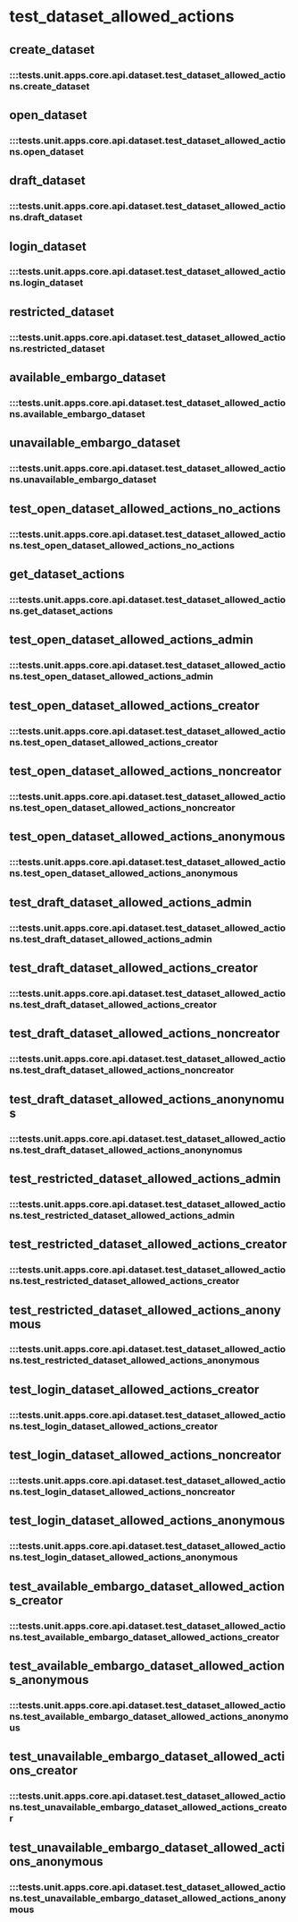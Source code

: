 # test_dataset_allowed_actions

## create_dataset

### :::tests.unit.apps.core.api.dataset.test_dataset_allowed_actions.create_dataset

## open_dataset

### :::tests.unit.apps.core.api.dataset.test_dataset_allowed_actions.open_dataset

## draft_dataset

### :::tests.unit.apps.core.api.dataset.test_dataset_allowed_actions.draft_dataset

## login_dataset

### :::tests.unit.apps.core.api.dataset.test_dataset_allowed_actions.login_dataset

## restricted_dataset

### :::tests.unit.apps.core.api.dataset.test_dataset_allowed_actions.restricted_dataset

## available_embargo_dataset

### :::tests.unit.apps.core.api.dataset.test_dataset_allowed_actions.available_embargo_dataset

## unavailable_embargo_dataset

### :::tests.unit.apps.core.api.dataset.test_dataset_allowed_actions.unavailable_embargo_dataset

## test_open_dataset_allowed_actions_no_actions

### :::tests.unit.apps.core.api.dataset.test_dataset_allowed_actions.test_open_dataset_allowed_actions_no_actions

## get_dataset_actions

### :::tests.unit.apps.core.api.dataset.test_dataset_allowed_actions.get_dataset_actions

## test_open_dataset_allowed_actions_admin

### :::tests.unit.apps.core.api.dataset.test_dataset_allowed_actions.test_open_dataset_allowed_actions_admin

## test_open_dataset_allowed_actions_creator

### :::tests.unit.apps.core.api.dataset.test_dataset_allowed_actions.test_open_dataset_allowed_actions_creator

## test_open_dataset_allowed_actions_noncreator

### :::tests.unit.apps.core.api.dataset.test_dataset_allowed_actions.test_open_dataset_allowed_actions_noncreator

## test_open_dataset_allowed_actions_anonymous

### :::tests.unit.apps.core.api.dataset.test_dataset_allowed_actions.test_open_dataset_allowed_actions_anonymous

## test_draft_dataset_allowed_actions_admin

### :::tests.unit.apps.core.api.dataset.test_dataset_allowed_actions.test_draft_dataset_allowed_actions_admin

## test_draft_dataset_allowed_actions_creator

### :::tests.unit.apps.core.api.dataset.test_dataset_allowed_actions.test_draft_dataset_allowed_actions_creator

## test_draft_dataset_allowed_actions_noncreator

### :::tests.unit.apps.core.api.dataset.test_dataset_allowed_actions.test_draft_dataset_allowed_actions_noncreator

## test_draft_dataset_allowed_actions_anonynomus

### :::tests.unit.apps.core.api.dataset.test_dataset_allowed_actions.test_draft_dataset_allowed_actions_anonynomus

## test_restricted_dataset_allowed_actions_admin

### :::tests.unit.apps.core.api.dataset.test_dataset_allowed_actions.test_restricted_dataset_allowed_actions_admin

## test_restricted_dataset_allowed_actions_creator

### :::tests.unit.apps.core.api.dataset.test_dataset_allowed_actions.test_restricted_dataset_allowed_actions_creator

## test_restricted_dataset_allowed_actions_anonymous

### :::tests.unit.apps.core.api.dataset.test_dataset_allowed_actions.test_restricted_dataset_allowed_actions_anonymous

## test_login_dataset_allowed_actions_creator

### :::tests.unit.apps.core.api.dataset.test_dataset_allowed_actions.test_login_dataset_allowed_actions_creator

## test_login_dataset_allowed_actions_noncreator

### :::tests.unit.apps.core.api.dataset.test_dataset_allowed_actions.test_login_dataset_allowed_actions_noncreator

## test_login_dataset_allowed_actions_anonymous

### :::tests.unit.apps.core.api.dataset.test_dataset_allowed_actions.test_login_dataset_allowed_actions_anonymous

## test_available_embargo_dataset_allowed_actions_creator

### :::tests.unit.apps.core.api.dataset.test_dataset_allowed_actions.test_available_embargo_dataset_allowed_actions_creator

## test_available_embargo_dataset_allowed_actions_anonymous

### :::tests.unit.apps.core.api.dataset.test_dataset_allowed_actions.test_available_embargo_dataset_allowed_actions_anonymous

## test_unavailable_embargo_dataset_allowed_actions_creator

### :::tests.unit.apps.core.api.dataset.test_dataset_allowed_actions.test_unavailable_embargo_dataset_allowed_actions_creator

## test_unavailable_embargo_dataset_allowed_actions_anonymous

### :::tests.unit.apps.core.api.dataset.test_dataset_allowed_actions.test_unavailable_embargo_dataset_allowed_actions_anonymous

